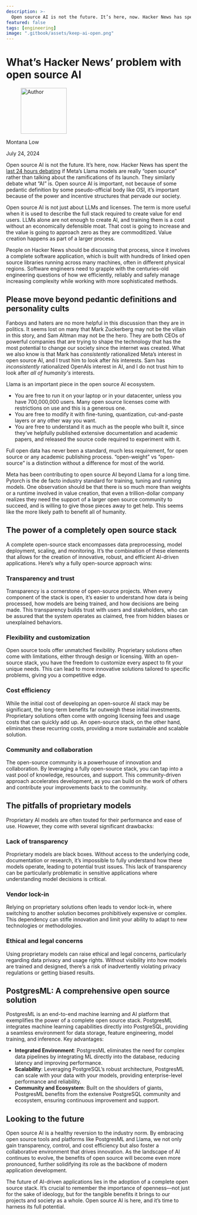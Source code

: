 ```yaml
---
description: >-
  Open source AI is not the future. It’s here, now. Hacker News has spent the last 24 hours debating if Meta’s Llama models are really “open source” rather than talking about the ramifications of its launch.
featured: false
tags: [engineering]
image: ".gitbook/assets/keep-ai-open.png"
---
```


# What’s Hacker News’ problem with open source AI

<div align="left">

<figure><img src=".gitbook/assets/montana.jpg" alt="Author" width="125"><figcaption></figcaption></figure>

</div>

Montana Low

July 24, 2024

Open source AI is not the future. It’s here, now. Hacker News has spent the [last 24 hours debating](https://news.ycombinator.com/item?id=41046773) if Meta’s Llama models are really “open source” rather than talking about the ramifications of its launch. They similarly debate what “AI” is. Open source AI is important, not because of some pedantic definition by some pseudo-official body like OSI, it’s important because of the power and incentive structures that pervade our society.

Open source AI is not just about LLMs and licenses. The term is more useful when it is used to describe the full stack required to create value for end users. LLMs alone are not enough to create AI, and training them is a cost without an economically defensible moat. That cost is going to increase and the value is going to approach zero as they are commoditized. Value creation happens as part of a larger process.

People on Hacker News should be discussing that process, since it involves a complete software application, which is built with hundreds of linked open source libraries running across many machines, often in different physical regions. Software engineers need to grapple with the centuries-old engineering questions of how we efficiently, reliably and safely manage increasing complexity while working with more sophisticated methods.

## Please move beyond pedantic definitions and personality cults

Fanboys and haters are no more helpful in this discussion than they are in politics. It seems lost on many that Mark Zuckerberg may not be the villain in this story, and Sam Altman may not be the hero. They are both CEOs of powerful companies that are trying to shape the technology that has the most potential to change our society since the internet was created. What we also know is that Mark has _consistently_ rationalized Meta’s interest in open source AI, and I trust him to look after _his_ interests. Sam has _inconsistently_ rationalized OpenAIs interest in AI, and I do not trust him to look after _all of humanity's_ interests.

Llama is an important piece in the open source AI ecosystem.

- You are free to run it on your laptop or in your datacenter, unless you have 700,000,000 users. Many open source licenses come with restrictions on use and this is a generous one.
- You are free to modify it with fine-tuning, quantization, cut-and-paste layers or any other way you want.
- You are free to understand it as much as the people who built it, since they’ve helpfully published extensive documentation and academic papers, and released the source code required to experiment with it.

Full open data has never been a standard, much less requirement, for open source or any academic publishing process. “open-weight” vs “open-source” is a distinction without a difference for most of the world.

Meta has been contributing to open source AI beyond Llama for a long time. Pytorch is the de facto industry standard for training, tuning and running models. One observation should be that there is so much more than weights or a runtime involved in value creation, that even a trillion-dollar company realizes they need the support of a larger open source community to succeed, and is willing to give those pieces away to get help. This seems like the more likely path to benefit all of humanity.

## The power of a completely open source stack

A complete open-source stack encompasses data preprocessing, model deployment, scaling, and monitoring. It’s the combination of these elements that allows for the creation of innovative, robust, and efficient AI-driven applications. Here’s why a fully open-source approach wins:

### Transparency and trust

Transparency is a cornerstone of open-source projects. When every component of the stack is open, it’s easier to understand how data is being processed, how models are being trained, and how decisions are being made. This transparency builds trust with users and stakeholders, who can be assured that the system operates as claimed, free from hidden biases or unexplained behaviors.

### Flexibility and customization

Open source tools offer unmatched flexibility. Proprietary solutions often come with limitations, either through design or licensing. With an open-source stack, you have the freedom to customize every aspect to fit your unique needs. This can lead to more innovative solutions tailored to specific problems, giving you a competitive edge.

### Cost efficiency

While the initial cost of developing an open-source AI stack may be significant, the long-term benefits far outweigh these initial investments. Proprietary solutions often come with ongoing licensing fees and usage costs that can quickly add up. An open-source stack, on the other hand, eliminates these recurring costs, providing a more sustainable and scalable solution.

### Community and collaboration

The open-source community is a powerhouse of innovation and collaboration. By leveraging a fully open-source stack, you can tap into a vast pool of knowledge, resources, and support. This community-driven approach accelerates development, as you can build on the work of others and contribute your improvements back to the community.

## The pitfalls of proprietary models
Proprietary AI models are often touted for their performance and ease of use. However, they come with several significant drawbacks:

### Lack of transparency

Proprietary models are black boxes. Without access to the underlying code, documentation or research, it’s impossible to fully understand how these models operate, leading to potential trust issues. This lack of transparency can be particularly problematic in sensitive applications where understanding model decisions is critical.

### Vendor lock-in

Relying on proprietary solutions often leads to vendor lock-in, where switching to another solution becomes prohibitively expensive or complex. This dependency can stifle innovation and limit your ability to adapt to new technologies or methodologies.

### Ethical and legal concerns

Using proprietary models can raise ethical and legal concerns, particularly regarding data privacy and usage rights. Without visibility into how models are trained and designed, there’s a risk of inadvertently violating privacy regulations or getting biased results.

## PostgresML: A comprehensive open source solution

PostgresML is an end-to-end machine learning and AI platform that exemplifies the power of a complete open source stack. PostgresML integrates machine learning capabilities directly into PostgreSQL, providing a seamless environment for data storage, feature engineering, model training, and inference.
Key advantages:

- **Integrated Environment**: PostgresML eliminates the need for complex data pipelines by integrating ML directly into the database, reducing latency and improving performance.
- **Scalability**: Leveraging PostgreSQL’s robust architecture, PostgresML can scale with your data with your models, providing enterprise-level performance and reliability.
- **Community and Ecosystem**: Built on the shoulders of giants, PostgresML benefits from the extensive PostgreSQL community and ecosystem, ensuring continuous improvement and support.

## Looking to the future

Open source AI is a healthy reversion to the industry norm. By embracing open source tools and platforms like PostgresML and Llama, we not only gain transparency, control, and cost efficiency but also foster a collaborative environment that drives innovation. As the landscape of AI continues to evolve, the benefits of open source will become even more pronounced, further solidifying its role as the backbone of modern application development.

The future of AI-driven applications lies in the adoption of a complete open source stack. It’s crucial to remember the importance of openness—not just for the sake of ideology, but for the tangible benefits it brings to our projects and society as a whole. Open source AI is here, and it’s time to harness its full potential.

